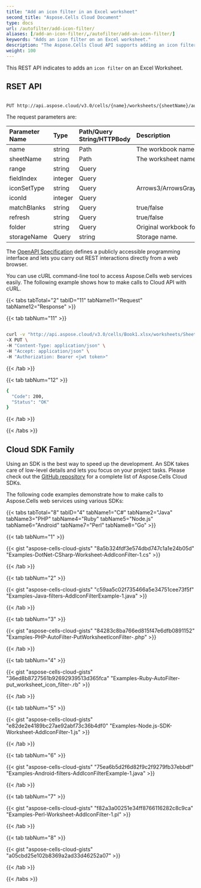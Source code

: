 ```yaml
---
title: "Add an icon filter in an Excel worksheet"
second_title: "Aspose.Cells Cloud Document"
type: docs
url: /autofilter/add-icon-filter/
aliases: [/add-an-icon-filter/,/autofilter/add-an-icon-filter/]
keywords: "Adds an icon filter on an Excel worksheet."
description: "The Aspose.Cells Cloud API supports adding an icon filter on an Excel worksheet.SDK support kinds of development languages. They include Android, C#, Go, Java, NodeJS, Perl, PHP, Python, Ruby, and swift."
weight: 100
---
```


This REST API indicates to adds an `icon filter` on an Excel Worksheet.

## RSET API

```bash

PUT http://api.aspose.cloud/v3.0/cells/{name}/worksheets/{sheetName}/autoFilter/iconFilter

```

The request parameters are:

| Parameter Name | Type | Path/Query String/HTTPBody | Description|
| :- | :- | :- |:- |
| name | string |  Path | The workbook name. |
| sheetName | string | Path |  The worksheet name. |
|range|string| Query | |
|fieldIndex|integer| Query | |
|iconSetType|string| Query |Arrows3/ArrowsGray3/Flags3/Signs3/Symbols3/Symbols32/TrafficLights31/TrafficLights32/Arrows4/ArrowsGray4/Rating4/RedToBlack4/TrafficLights4/Arrows5/ArrowsGray5/Quarters5/Rating5/Stars3/Boxes5/Triangles3/None/CustomSet/Smilies3/ColorSmilies3  |
|iconId|integer| Query | |
|matchBlanks|string| Query |true/false|
|refresh|string| Query |true/false|
|folder|string| Query |Original workbook folder.|
|storageName| Query |string|Storage name.|

The [OpenAPI Specification](https://apireference.aspose.cloud/cells/#/AutoFilter/PutWorksheetIconFilter) defines a publicly accessible programming interface and lets you carry out REST interactions directly from a web browser.

You can use cURL command-line tool to access Aspose.Cells web services easily. The following example shows how to make calls to Cloud API with cURL.

{{< tabs tabTotal="2" tabID="11" tabName11="Request" tabName12="Response" >}}

{{< tab tabNum="11" >}}

```bash

curl -v "http://api.aspose.cloud/v3.0/cells/Book1.xlsx/worksheets/Sheet1/autoFilter/iconFilter?range=A1:B1&fieldIndex=0&iconSetType=ArrowsGray3&iconId=1" \
-X PUT \
-H "Content-Type: application/json" \
-H "Accept: application/json" \
-H "Authorization: Bearer <jwt token>"

```

{{< /tab >}}

{{< tab tabNum="12" >}}

```bash
{
  "Code": 200,
  "Status": "OK"
}

```

{{< /tab >}}

{{< /tabs >}}


## Cloud SDK Family

Using an SDK is the best way to speed up the development. An SDK takes care of low-level details and lets you focus on your project tasks. Please check out the [GitHub repository](https://github.com/aspose-cells-cloud) for a complete list of Aspose.Cells Cloud SDKs.

The following code examples demonstrate how to make calls to Aspose.Cells web services using various SDKs:

{{< tabs tabTotal="8" tabID="4" tabName1="C#" tabName2="Java" tabName3="PHP" tabName4="Ruby" tabName5="Node.js" tabName6="Android" tabName7="Perl" tabName8="Go" >}}

{{< tab tabNum="1" >}}

{{< gist "aspose-cells-cloud-gists" "8a5b324fdf3e574dbd747c1a1e24b05d" "Examples-DotNet-CSharp-Worksheet-AddIconFilter-1.cs" >}}

{{< /tab >}}

{{< tab tabNum="2" >}}

{{< gist "aspose-cells-cloud-gists" "c59aa5c02f735466a5e34751cee73f5f" "Examples-Java-filters-AddIconFilterExample-1.java" >}}

{{< /tab >}}

{{< tab tabNum="3" >}}

{{< gist "aspose-cells-cloud-gists" "84283c8ba766ed815f47e6dfb0891152" "Examples-PHP-AutoFilter-PutWorksheetIconFilter-.php" >}}

{{< /tab >}}

{{< tab tabNum="4" >}}

{{< gist "aspose-cells-cloud-gists" "36ed8b8727561b92692939513d365fca" "Examples-Ruby-AutoFilter-put_worksheet_icon_filter-.rb" >}}

{{< /tab >}}

{{< tab tabNum="5" >}}

{{< gist "aspose-cells-cloud-gists" "e82de2e4189bc27ae92abf73c36b4df0" "Examples-Node.js-SDK-Worksheet-AddIconFilter-1.js" >}}

{{< /tab >}}

{{< tab tabNum="6" >}}



{{< gist "aspose-cells-cloud-gists" "75ea6b5d2f6d82f9c2f9279fb37ebbdf" "Examples-Android-filters-AddIconFilterExample-1.java" >}}

{{< /tab >}}

{{< tab tabNum="7" >}}

{{< gist "aspose-cells-cloud-gists" "f82a3a00251e34ff8766116282c8c9ca" "Examples-Perl-Worksheet-AddIconFilter-1.pl" >}}

{{< /tab >}}

{{< tab tabNum="8" >}}

{{< gist "aspose-cells-cloud-gists" "a05cbd25e102b8369a2ad33d46252a07" >}}

{{< /tab >}}

{{< /tabs >}}
